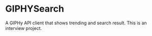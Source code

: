 # GIPHYSearch

A GIPHy API client that shows trending and search result. This is an interview project.
